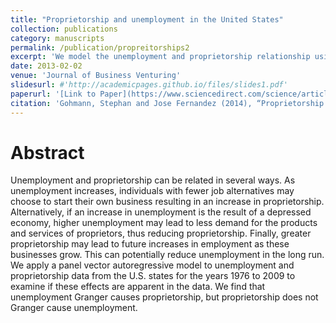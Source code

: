 ```yaml
---
title: "Proprietorship and unemployment in the United States"
collection: publications
category: manuscripts
permalink: /publication/propreitorships2
excerpt: 'We model the unemployment and proprietorship relationship using a vector autoregressive process. Unemployment Granger causes proprietorship. Proprietorship does not Granger cause unemployment.'
date: 2013-02-02
venue: 'Journal of Business Venturing'
slidesurl: #'http://academicpages.github.io/files/slides1.pdf'
paperurl: '[Link to Paper](https://www.sciencedirect.com/science/article/pii/S0883902613000189)'
citation: 'Gohmann, Stephan and Jose Fernandez (2014), “Proprietorship and Unemployment in the United States” Journal of Business Venturing, Volume 29, Issue 2, pages 289-309'
---
```


# Abstract
Unemployment and proprietorship can be related in several ways. As unemployment increases, individuals with fewer job alternatives may choose to start their own business resulting in an increase in proprietorship. Alternatively, if an increase in unemployment is the result of a depressed economy, higher unemployment may lead to less demand for the products and services of proprietors, thus reducing proprietorship. Finally, greater proprietorship may lead to future increases in employment as these businesses grow. This can potentially reduce unemployment in the long run. We apply a panel vector autoregressive model to unemployment and proprietorship data from the U.S. states for the years 1976 to 2009 to examine if these effects are apparent in the data. We find that unemployment Granger causes proprietorship, but proprietorship does not Granger cause unemployment.

